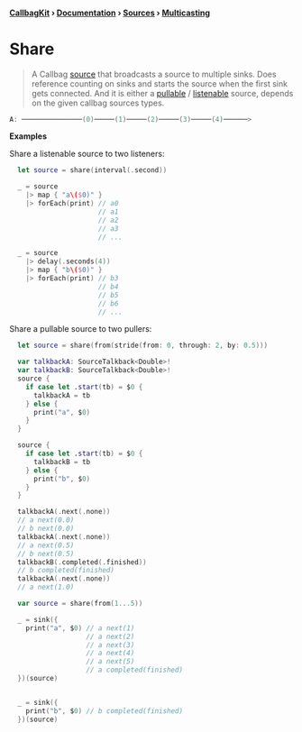 #### [CallbagKit][Callbag] › [Documentation][Documentation] › [Sources][Sources] › [Multicasting][Multicasting]
# Share
> A Callbag [source][Sources] that broadcasts a source to multiple sinks.
> Does reference counting on sinks and starts the source when the first sink gets
> connected. And it is either a [pullable][Sources] / [listenable][Sources]
> source, depends on the given callbag sources types.

```swift
A: ───────────────(0)─────(1)─────(2)─────(3)─────(4)──────>
```

**Examples**

Share a listenable source to two listeners:

```swift
  let source = share(interval(.second))

  _ = source
    |> map { "a\($0)" }
    |> forEach(print) // a0
                      // a1
                      // a2
                      // a3
                      // ...

  _ = source
    |> delay(.seconds(4))
    |> map { "b\($0)" }
    |> forEach(print) // b3
                      // b4
                      // b5
                      // b6
                      // ...
```

Share a pullable source to two pullers:

```swift
  let source = share(from(stride(from: 0, through: 2, by: 0.5)))

  var talkbackA: SourceTalkback<Double>!
  var talkbackB: SourceTalkback<Double>!
  source {
    if case let .start(tb) = $0 {
      talkbackA = tb
    } else {
      print("a", $0)
    }
  }

  source {
    if case let .start(tb) = $0 {
      talkbackB = tb
    } else {
      print("b", $0)
    }
  }

  talkbackA(.next(.none))
  // a next(0.0)
  // b next(0.0)
  talkbackA(.next(.none))
  // a next(0.5)
  // b next(0.5)
  talkbackB(.completed(.finished))
  // b completed(finished)
  talkbackA(.next(.none))
  // a next(1.0)
```

```swift
  var source = share(from(1...5))

  _ = sink({
    print("a", $0) // a next(1)
                   // a next(2)
                   // a next(3)
                   // a next(4)
                   // a next(5)
                   // a completed(finished)
  })(source)


  _ = sink({
    print("b", $0) // b completed(finished)
  })(source)
```

[Callbag]: <../../../README.md> (Callbag)
[Documentation]: <../../README.md> (Documentation)
[Sources]: <../README.md> (Sources)
[Multicasting]: <./README.md> (Multicasting)